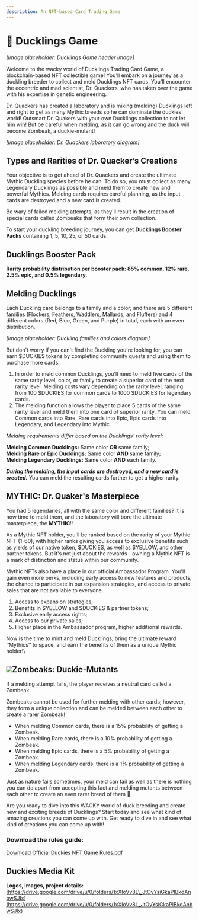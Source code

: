 ```yaml
---
description: An NFT-based Card Trading Game
---
```


# 🦆 Ducklings Game

*[Image placeholder: Ducklings Game header image]*

Welcome to the wacky world of Ducklings Trading Card Game, a blockchain-based NFT collectible game! You'll embark on a journey as a duckling breeder to collect and meld Ducklings NFT cards. You'll encounter the eccentric and mad scientist, Dr. Quackers, who has taken over the game with his expertise in genetic engineering.

Dr. Quackers has created a laboratory and is mixing (melding) Ducklings left and right to get as many Mythic breeds so he can dominate the duckies’ world! Outsmart Dr. Quakers with your own Ducklings collection to not let him win! But be careful when melding, as it can go wrong and the duck will become Zombeak, a duckie-mutant!

*[Image placeholder: Dr. Quackers laboratory diagram]*

## Types and Rarities of Dr. Quacker’s Creations

Your objective is to get ahead of Dr. Quackers and create the ultimate Mythic Duckling species before he can. To do so, you must collect as many Legendary Ducklings as possible and meld them to create new and powerful Mythics. Melding cards requires careful planning, as the input cards are destroyed and a new card is created.

Be wary of failed melding attempts, as they'll result in the creation of special cards called Zombeaks that form their own collection.

To start your duckling breeding journey, you can get **Ducklings Booster Packs** containing 1, 5, 10, 25, or 50 cards.

## **Ducklings Booster Pack**

****Rarity probability distribution per booster pack: 85% common, 12% rare, 2.5% epic, and 0.5% legendary.****

## Melding Ducklings

Each Duckling card belongs to a family and a color; and there are 5 different families (Flockers, Feathers, Waddlers, Mallards, and Fluffers) and 4 different colors (Red, Blue, Green, and Purple) in total, each with an even distribution.

*[Image placeholder: Duckling families and colors diagram]*

But don't worry if you can't find the Duckling you're looking for, you can earn $DUCKIES tokens by completing community quests and using them to purchase more cards.

1. In order to meld common Ducklings, you'll need to meld five cards of the same rarity level, color, or family to create a superior card of the next rarity level. Melding costs vary depending on the rarity level, ranging from 100 $DUCKIES for common cards to 1000 $DUCKIES for legendary cards.
2. The melding function allows the player to place 5 cards of the same rarity level and meld them into one card of superior rarity. You can meld Common cards into Rare, Rare cards into Epic, Epic cards into Legendary, and Legendary into Mythic.

_Melding requirements differ based on the Ducklings’ rarity level:_

****Melding Common Ducklings:**** Same color ****OR**** same family;\
****Melding Rare or Epic Ducklings:**** Same color ****AND**** same family;\
****Melding Legendary Ducklings:**** Same color ****AND**** each family.

_**During the melding, the input cards are destroyed, and a new card is created.**_ You can meld the resulting cards further to get a higher rarity.

## MYTHIC: Dr. Quaker's Masterpiece

You had 5 legendaries, all with the same color and different families? It is now time to meld them, and the laboratory will bore the ultimate masterpiece, the **MYTHIC**!!

As a Mythic NFT holder, you'll be ranked based on the rarity of your Mythic NFT (1-60), with higher ranks giving you access to exclusive benefits such as yields of our native token, $DUCKIES, as well as $YELLOW, and other partner tokens. But it's not just about the rewards—owning a Mythic NFT is a mark of distinction and status within our community.

Mythic NFTs also have a place in our official Ambassador Program. You'll gain even more perks, including early access to new features and products, the chance to participate in our expansion strategies, and access to private sales that are not available to everyone.

1. Access to expansion strategies;
2. Benefits in $YELLOW and $DUCKIES & partner tokens;
3. Exclusive early access rights;
4. Access to our private sales;
5. Higher place in the Ambassador program, higher additional rewards.

Now is the time to mint and meld Ducklings, bring the ultimate reward ‘’Mythics’’ to space, and earn the benefits of them as a unique Mythic holder!\


## ![](https://lh5.googleusercontent.com/E2qIXyJ4gQ6eFESy3jcfZ-0lz6qGBRIAFLfCTEA2zDgXlR2R9cCDiKvkDyBhY3SDSH1Ln7DQuKeOMcTyE3YN8D5fVtC-mo134nR_i-qi5sEo3JE-hx1SzK5yp1CjSxbNHX6exjTY9bqKkwqvb9DVuLc)Zombeaks: Duckie-Mutants

If a melding attempt fails, the player receives a neutral card called a Zombeak.

Zombeaks cannot be used for further melding with other cards; however, they form a unique collection and can be melded between each other to create a rarer Zombeak!

* When melding Common cards, there is a 15% probability of getting a Zombeak.
* When melding Rare cards, there is a 10% probability of getting a Zombeak.
* When melding Epic cards, there is a 5% probability of getting a Zombeak.
* When melding Legendary cards, there is a 1% probability of getting a Zombeak.

Just as nature fails sometimes, your meld can fail as well as there is nothing you can do apart from accepting this fact and melding mutants between each other to create an even rarer breed of them 🙂

Are you ready to dive into this WACKY world of duck breeding and create new and exciting breeds of Ducklings? Start today and see what kind of amazing creations you can come up with. Get ready to dive in and see what kind of creations you can come up with!

### Download the rules guide:

[Download Official Duckies NFT Game Rules.pdf](/assets/Official%20Duckies%20NFT%20Game%20Rules.pdf)

## Duckies Media Kit

**Logos, images, project details:** [https://drive.google.com/drive/u/0/folders/1xXloVv8L\_JtOyYsiGkaPIBkdAnbwSJlx](https://drive.google.com/drive/u/0/folders/1xXloVv8L_JtOyYsiGkaPIBkdAnbwSJlx)
